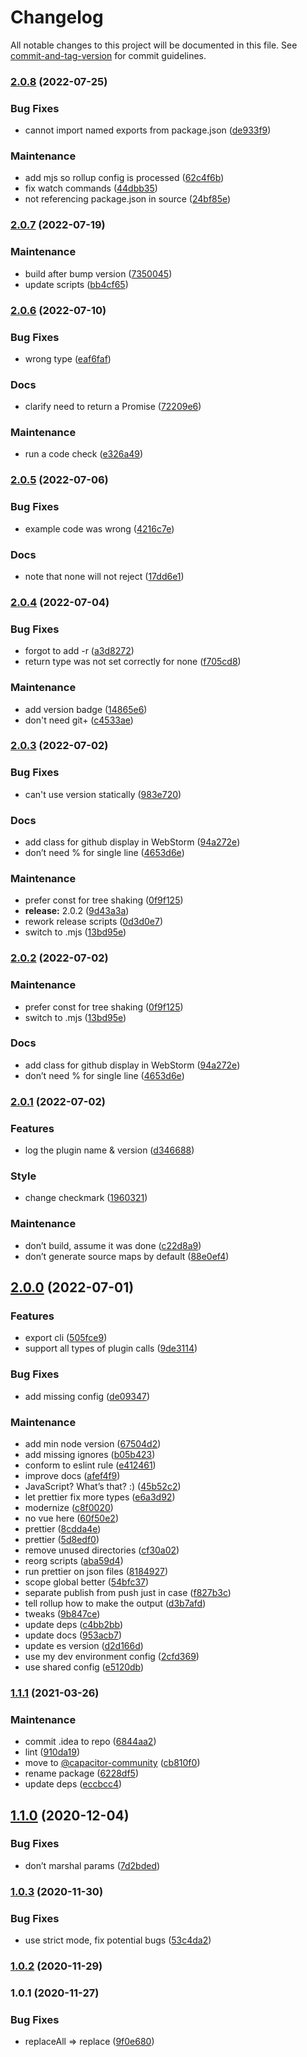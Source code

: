 # Changelog

All notable changes to this project will be documented in this file. See [commit-and-tag-version](https://github.com/absolute-version/commit-and-tag-version) for commit guidelines.

### [2.0.8](https://github.com/aparajita/capacitor-native-decorator/compare/v2.0.7...v2.0.8) (2022-07-25)


### Bug Fixes

* cannot import named exports from package.json ([de933f9](https://github.com/aparajita/capacitor-native-decorator/commit/de933f993dff221abf36e6cfb9929c3fd3ed640a))


### Maintenance

* add mjs so rollup config is processed ([62c4f6b](https://github.com/aparajita/capacitor-native-decorator/commit/62c4f6bc451e2b9f129cecb2c153f119e6f63608))
* fix watch commands ([44dbb35](https://github.com/aparajita/capacitor-native-decorator/commit/44dbb35be75501afed89db053c49d265d2a8583d))
* not referencing package.json in source ([24bf85e](https://github.com/aparajita/capacitor-native-decorator/commit/24bf85ee6b62a04c362cab2ce53b9b18927060d3))

### [2.0.7](https://github.com/aparajita/capacitor-native-decorator/compare/v2.0.6...v2.0.7) (2022-07-19)


### Maintenance

* build after bump version ([7350045](https://github.com/aparajita/capacitor-native-decorator/commit/7350045a30b651fc3fce163f9ae0242ce91cc84a))
* update scripts ([bb4cf65](https://github.com/aparajita/capacitor-native-decorator/commit/bb4cf656eab3322b9aefe86d034fcc480bcef770))

### [2.0.6](https://github.com/aparajita/capacitor-native-decorator/compare/v2.0.5...v2.0.6) (2022-07-10)


### Bug Fixes

* wrong type ([eaf6faf](https://github.com/aparajita/capacitor-native-decorator/commit/eaf6faf4502d7c2f7eea56314b9cbce8a2fbb178))


### Docs

* clarify need to return a Promise ([72209e6](https://github.com/aparajita/capacitor-native-decorator/commit/72209e6fb908494ce7b4ecc7cc56474bb6240199))


### Maintenance

* run a code check ([e326a49](https://github.com/aparajita/capacitor-native-decorator/commit/e326a49c133cb2fabbb91ea1e1377f68a1e6bfdf))

### [2.0.5](https://github.com/aparajita/capacitor-native-decorator/compare/v2.0.4...v2.0.5) (2022-07-06)


### Bug Fixes

* example code was wrong ([4216c7e](https://github.com/aparajita/capacitor-native-decorator/commit/4216c7e15efdd21154ab8da3129f4f55b6df2a12))


### Docs

* note that none will not reject ([17dd6e1](https://github.com/aparajita/capacitor-native-decorator/commit/17dd6e1564c64cc8d5d58322cd75bce2a84deb87))

### [2.0.4](https://github.com/aparajita/capacitor-native-decorator/compare/v2.0.3...v2.0.4) (2022-07-04)


### Bug Fixes

* forgot to add -r ([a3d8272](https://github.com/aparajita/capacitor-native-decorator/commit/a3d8272f7e94920c454f4884d81c5cd914af3173))
* return type was not set correctly for none ([f705cd8](https://github.com/aparajita/capacitor-native-decorator/commit/f705cd887a5cee255c788abf4a9fb350dfdd93dc))


### Maintenance

* add version badge ([14865e6](https://github.com/aparajita/capacitor-native-decorator/commit/14865e6621b610abc6d9ea94d1ef3182dd2b570d))
* don't need git+ ([c4533ae](https://github.com/aparajita/capacitor-native-decorator/commit/c4533ae4e6bc745b4386f881b1ffa1299a2416f3))

### [2.0.3](https://github.com/aparajita/capacitor-native-decorator/compare/v2.0.1...v2.0.3) (2022-07-02)


### Bug Fixes

* can't use version statically ([983e720](https://github.com/aparajita/capacitor-native-decorator/commit/983e72058e90d7c5cc9da6f8ee006697f56b1cad))


### Docs

* add class for github display in WebStorm ([94a272e](https://github.com/aparajita/capacitor-native-decorator/commit/94a272ec03aaec98879efcd0c51b5c8582cab9a4))
* don’t need % for single line ([4653d6e](https://github.com/aparajita/capacitor-native-decorator/commit/4653d6e86fea3d78ac3ee388a3870a40ae0f856d))


### Maintenance

* prefer const for tree shaking ([0f9f125](https://github.com/aparajita/capacitor-native-decorator/commit/0f9f1251da56418568ac3c1ccdb00650c3358bd2))
* **release:** 2.0.2 ([9d43a3a](https://github.com/aparajita/capacitor-native-decorator/commit/9d43a3ae34f7cf087f07b523945d14c94c8ac0a4))
* rework release scripts ([0d3d0e7](https://github.com/aparajita/capacitor-native-decorator/commit/0d3d0e7bb12d48bceddb86e54fa49eafab039023))
* switch to .mjs ([13bd95e](https://github.com/aparajita/capacitor-native-decorator/commit/13bd95e02bce8e55f9792f628a555908abfa2628))

### [2.0.2](https://github.com/aparajita/capacitor-native-decorator/compare/v2.0.1...v2.0.2) (2022-07-02)


### Maintenance

* prefer const for tree shaking ([0f9f125](https://github.com/aparajita/capacitor-native-decorator/commit/0f9f1251da56418568ac3c1ccdb00650c3358bd2))
* switch to .mjs ([13bd95e](https://github.com/aparajita/capacitor-native-decorator/commit/13bd95e02bce8e55f9792f628a555908abfa2628))


### Docs

* add class for github display in WebStorm ([94a272e](https://github.com/aparajita/capacitor-native-decorator/commit/94a272ec03aaec98879efcd0c51b5c8582cab9a4))
* don’t need % for single line ([4653d6e](https://github.com/aparajita/capacitor-native-decorator/commit/4653d6e86fea3d78ac3ee388a3870a40ae0f856d))

### [2.0.1](https://github.com/aparajita/capacitor-native-decorator/compare/v2.0.0...v2.0.1) (2022-07-02)


### Features

* log the plugin name & version ([d346688](https://github.com/aparajita/capacitor-native-decorator/commit/d34668893327caf9e3bfa0dcc882ee24bfe70fa4))


### Style

* change checkmark ([1960321](https://github.com/aparajita/capacitor-native-decorator/commit/19603217d19253f06ce457ec28e64a076331f894))


### Maintenance

* don’t build, assume it was done ([c22d8a9](https://github.com/aparajita/capacitor-native-decorator/commit/c22d8a9625e76130358572beaced1a6e742df8a6))
* don’t generate source maps by default ([88e0ef4](https://github.com/aparajita/capacitor-native-decorator/commit/88e0ef4ee1b54455edc7ae5e8ac5ed666e82df93))

## [2.0.0](https://github.com/aparajita/capacitor-native-decorator/compare/v1.1.1...v2.0.0) (2022-07-01)


### Features

* export cli ([505fce9](https://github.com/aparajita/capacitor-native-decorator/commit/505fce9938d71237450927525f9f69562ba7c06c))
* support all types of plugin calls ([9de3114](https://github.com/aparajita/capacitor-native-decorator/commit/9de311407ab15ab1d8b92d27062e7c06d5f4d9d1))


### Bug Fixes

* add missing config ([de09347](https://github.com/aparajita/capacitor-native-decorator/commit/de09347b84effd9ef3e361a16a0478a0e3f08cfe))


### Maintenance

* add min node version ([67504d2](https://github.com/aparajita/capacitor-native-decorator/commit/67504d2e3fe05075b6576e21f3e31edc014bdac2))
* add missing ignores ([b05b423](https://github.com/aparajita/capacitor-native-decorator/commit/b05b423f836cfe5002ca046a79b65aad94a6d293))
* conform to eslint rule ([e412461](https://github.com/aparajita/capacitor-native-decorator/commit/e412461780d97e3412835d090d3f634f2eb7c0f6))
* improve docs ([afef4f9](https://github.com/aparajita/capacitor-native-decorator/commit/afef4f9c886a5f2c624a6f3a37c422bc854596ea))
* JavaScript? What’s that? :) ([45b52c2](https://github.com/aparajita/capacitor-native-decorator/commit/45b52c2c3a45c30cdee27c1d9c9965ac420dfe7f))
* let prettier fix more types ([e6a3d92](https://github.com/aparajita/capacitor-native-decorator/commit/e6a3d928f884a8da94328ef38dc32770d40342eb))
* modernize ([c8f0020](https://github.com/aparajita/capacitor-native-decorator/commit/c8f0020fe34cb7ab56d462caf08eeee7ea085e02))
* no vue here ([60f50e2](https://github.com/aparajita/capacitor-native-decorator/commit/60f50e2a2fa44dfdac530a4140d3732c3bd1b20e))
* prettier ([8cdda4e](https://github.com/aparajita/capacitor-native-decorator/commit/8cdda4ec866b9b6c68f2a38c74fad0765398f2b9))
* prettier ([5d8edf0](https://github.com/aparajita/capacitor-native-decorator/commit/5d8edf0bd6e5aa9eb5d2e65af4021c37ac4dc4d3))
* remove unused directories ([cf30a02](https://github.com/aparajita/capacitor-native-decorator/commit/cf30a02df7dbbc93288f70ae3595f06f37f5342c))
* reorg scripts ([aba59d4](https://github.com/aparajita/capacitor-native-decorator/commit/aba59d4f9c5641a7c29f2f1b92df1f687e393564))
* run prettier on json files ([8184927](https://github.com/aparajita/capacitor-native-decorator/commit/8184927717396fef54e6e86d1a7790f023ec6475))
* scope global better ([54bfc37](https://github.com/aparajita/capacitor-native-decorator/commit/54bfc37be10073056b84badb68ff933ff973754b))
* separate publish from push just in case ([f827b3c](https://github.com/aparajita/capacitor-native-decorator/commit/f827b3cb18712a0e1e59c5823af18b898032ac20))
* tell rollup how to make the output ([d3b7afd](https://github.com/aparajita/capacitor-native-decorator/commit/d3b7afd270a0158d9bfce20404af69740116ec18))
* tweaks ([9b847ce](https://github.com/aparajita/capacitor-native-decorator/commit/9b847ce70786bdf8389cd9d98754ff2341b1540e))
* update deps ([c4bb2bb](https://github.com/aparajita/capacitor-native-decorator/commit/c4bb2bb4ef84637e92f7f2c5fb2d0505a3879fd8))
* update docs ([953acb7](https://github.com/aparajita/capacitor-native-decorator/commit/953acb7eb7cb453523a99110f655b56af1772cdd))
* update es version ([d2d166d](https://github.com/aparajita/capacitor-native-decorator/commit/d2d166d913eea35d41eea97f1ddf1f2d0b00f269))
* use my dev environment config ([2cfd369](https://github.com/aparajita/capacitor-native-decorator/commit/2cfd369d386c9b04d512730bfa9428f11eca967a))
* use shared config ([e5120db](https://github.com/aparajita/capacitor-native-decorator/commit/e5120dbf54a3aa4a1c416ea092fcc0f32e4da872))

### [1.1.1](https://github.com/aparajita/capacitor-native-decorator/compare/v1.1.0...v1.1.1) (2021-03-26)


### Maintenance

* commit .idea to repo ([6844aa2](https://github.com/aparajita/capacitor-native-decorator/commit/6844aa2d7708ff1e47a79ff61951599de72ada77))
* lint ([910da19](https://github.com/aparajita/capacitor-native-decorator/commit/910da19144c98e31e598d60ed9c3912d79415c1a))
* move to [@capacitor-community](https://github.com/capacitor-community) ([cb810f0](https://github.com/aparajita/capacitor-native-decorator/commit/cb810f04f6ecf9d09167fa7d3ba6492d2825a410))
* rename package ([6228df5](https://github.com/aparajita/capacitor-native-decorator/commit/6228df5fc2a4f3640dc7e9436795793b01563c4d))
* update deps ([eccbcc4](https://github.com/aparajita/capacitor-native-decorator/commit/eccbcc452fb5da20e34e18275751778d144cd9e1))

## [1.1.0](https://github.com/aparajita/capacitor-native-decorator/compare/v1.0.3...v1.1.0) (2020-12-04)


### Bug Fixes

* don’t marshal params ([7d2bded](https://github.com/aparajita/capacitor-native-decorator/commit/7d2bded83c4b4387d33865d71d7bd6e375ad31ba))

### [1.0.3](https://github.com/aparajita/capacitor-native-decorator/compare/v1.0.2...v1.0.3) (2020-11-30)


### Bug Fixes

* use strict mode, fix potential bugs ([53c4da2](https://github.com/aparajita/capacitor-native-decorator/commit/53c4da2abbe6d6885b4e070e798d6d1f784e422a))

### [1.0.2](https://github.com/aparajita/capacitor-native-decorator/compare/v1.0.1...v1.0.2) (2020-11-29)

### 1.0.1 (2020-11-27)


### Bug Fixes

* replaceAll => replace ([9f0e680](https://github.com/aparajita/capacitor-native-decorator/commit/9f0e68087ee6c116f25b5e7d0d7feb16e6c233ca))
